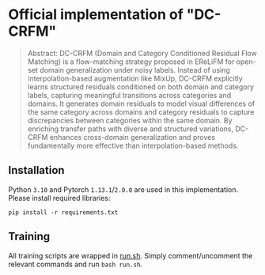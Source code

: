 
# Official implementation of "DC-CRFM"



> Abstract: DC-CRFM (Domain and Category Conditioned Residual Flow Matching) is a flow-matching strategy proposed in EReLiFM for open-set domain generalization under noisy labels. Instead of using interpolation-based augmentation like MixUp, DC-CRFM explicitly learns structured residuals conditioned on both domain and category labels, capturing meaningful transitions across categories and domains. It generates domain residuals to model visual differences of the same category across domains and category residuals to capture discrepancies between categories within the same domain. By enriching transfer paths with diverse and structured variations, DC-CRFM enhances cross-domain generalization and proves fundamentally more effective than interpolation-based methods.






## Installation

Python `3.10` and Pytorch `1.13.1`/`2.0.0` are used in this implementation.
Please install required libraries:

```
pip install -r requirements.txt
```


## Training

All training scripts are wrapped in [run.sh](bash_scripts/run.sh). Simply comment/uncomment the relevant commands and run `bash run.sh`.



